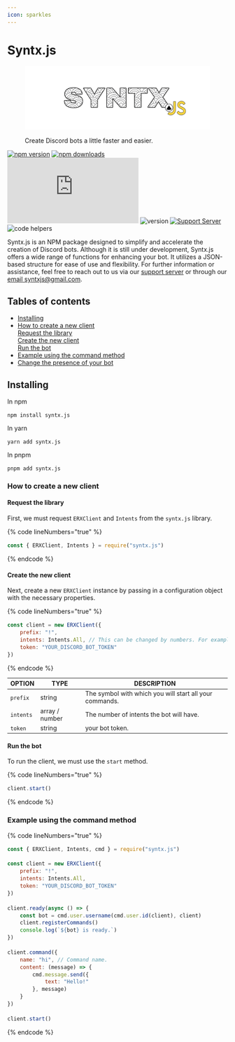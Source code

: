 ```yaml
---
icon: sparkles
---
```


# Syntx.js

<figure><img src="https://github.com/rqnjs/website/blob/main/img/syntx.js.png?raw=true" alt=""><figcaption><p>Create Discord bots a little faster and easier.</p></figcaption></figure>

[![npm version](https://img.shields.io/npm/v/syntx.js.svg?style=flat-square)](https://www.npmjs.org/package/syntx.js)     [![npm downloads](https://img.shields.io/npm/dm/syntx.js.svg)](https://www.npmjs.com/package/syntx.js)     ![License](https://img.shields.io/npm/l/syntx.js)     ![version](https://img.shields.io/npm/v/syntx.js.svg?color=3182b0)     [![Support Server](https://img.shields.io/badge/Discord-Support\_server-5865f2?logo=discord)](https://discord.gg/QQrSgyvykj)     ![code helpers](https://img.shields.io/badge/code\_helpers-1-5865f2?logo=htmx\&logoColor=white) &#x20;

Syntx.js is an NPM package designed to simplify and accelerate the creation of Discord bots. Although it is still under development, Syntx.js offers a wide range of functions for enhancing your bot. It utilizes a JSON-based structure for ease of use and flexibility. For further information or assistance, feel free to reach out to us via our [support server](https://discord.gg/invite/QQrSgyvykj) or through our [email syntxjs@gmail.com](https://mail.google.com/mail/u/0/?fs=1\&to=syntxjs@gmail.com\&su=Help+me\&tf=cm).

## Tables of contents

* [Installing](<README (1).md#installing>)
* [How to create a new client](<README (1).md#how-to-create-a-new-client>)\
  [Request the library](<README (1).md#request-the-library>)\
  [Create the new client](<README (1).md#create-the-new-client>)\
  [Run the bot](<README (1).md#run-the-bot>)
* [Example using the command method](<README (1).md#example-using-the-command-method>)
* [Change the presence of your bot](<README (1).md#change-the-presence-of-your-bot>)



## Installing

In npm

```
npm install syntx.js
```

In yarn

```
yarn add syntx.js
```

In pnpm

```
pnpm add syntx.js
```

### How to create a new client

#### Request the library

First, we must request `ERXClient` and `Intents` from the `syntx.js` library.

{% code lineNumbers="true" %}
```javascript
const { ERXClient, Intents } = require("syntx.js") 
```
{% endcode %}

#### Create the new client

Next, create a new `ERXClient` instance by passing in a configuration object with the necessary properties.

{% code lineNumbers="true" %}
```javascript
const client = new ERXClient({
    prefix: "!",
    intents: Intents.All, // This can be changed by numbers. For example, all Discord intents in numbers are: 3276799
    token: "YOUR_DISCORD_BOT_TOKEN"
})
```
{% endcode %}



| OPTION    | TYPE           | DESCRIPTION                                             |
| --------- | -------------- | ------------------------------------------------------- |
| `prefix`  | string         | The symbol with which you will start all your commands. |
| `intents` | array / number | The number of intents the bot will have.                |
| `token`   | string         | your bot token.                                         |

#### Run the bot

To run the client, we must use the `start` method.

{% code lineNumbers="true" %}
```javascript
client.start()
```
{% endcode %}

### Example using the command method

{% code lineNumbers="true" %}
```javascript
const { ERXClient, Intents, cmd } = require("syntx.js")

const client = new ERXClient({
    prefix: "!",
    intents: Intents.All,
    token: "YOUR_DISCORD_BOT_TOKEN"
})

client.ready(async () => {
    const bot = cmd.user.username(cmd.user.id(client), client)
    client.registerCommands()
    console.log(`${bot} is ready.`)
})

client.command({
    name: "hi", // Command name.
    content: (message) => {
        cmd.message.send({
            text: "Hello!"
        }, message)
    }
})

client.start()
```
{% endcode %}
